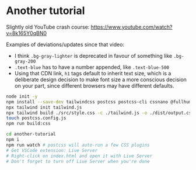# Another tutorial

Slightly old YouTube crash course: <https://www.youtube.com/watch?v=8k165Y0qBN0>

Examples of deviations/updates since that video:

- I think `.bg-gray-lighter` is deprecated in favour of something like `.bg-gray-200`
- `.text-blue` has to have a number appended, like `.text-blue-500`
- Using that CDN link, `h1` tags default to inherit text size, which is a deliberate design decision to make font size a more conscious decision on your part, since different browsers may have different defaults.

```bash
node init -y
npm install --save-dev tailwindcss postcss postcss-cli cssnano @fullhuman/postcss-purgecss autoprefixer watch
npx tailwind init tailwind.js
npx tailwind build ./src/style.css -c ./tailwind.js -o ./dist/output.css
touch postcss.config.js
npm run build:css
```

```bash
cd another-tutorial
npm i
npm run watch # postcss will auto-run a few CSS plugins
# Get VSCode extension: Live Server
# Right-click on index.html and open it with Live Server
# Don't forget to turn off Live Server when you're done
```
